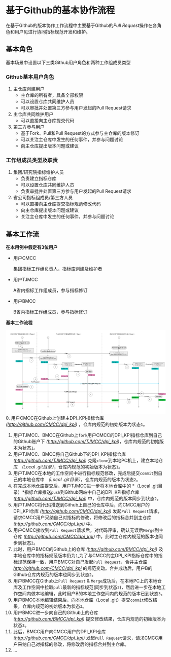 # 基于Github的基本协作流程

在基于Github的版本协作工作流程中主要基于Github的*Pull Request*操作在各角色和用户见进行协同指标规范开发和维护。

## 基本角色
基本场景中设置以下三类Github用户角色和两种工作组成员类型
### Github基本用户角色
1. 主仓库创建用户
    * 主仓库的所有者，具备全部权限
    * 可以设置仓库共同维护人员
    * 可以审批并处置第三方参与用户发起的Pull Request请求
2. 主仓库共同维护用户
    * 可以直接向主仓库提交代码
3. 第三方参与用户
    * 基于Fork、Pull和Pull Request的方式参与主仓库的版本修订
    * 可以关注主仓库中发生的任何事件，并参与问题讨论
    * 向主仓库提出版本问题或建议
### 工作组成员类型及职责
1. 集团/研究院指标维护人员
    * 负责建立指标仓库
    * 可以设置仓库共同维护人员
    * 负责审批并处置第三方参与用户发起的Pull Request请求
2. 省公司指标组成员/第三方人员
    * 可以直接向主仓库提交指标规范修改代码
    * 向主仓库提出版本问题或建议
    * 关注主仓库中发生的任何事件，并参与问题讨论
    
## 基本工作流

**在本用例中假定有3位用户** 

* 用户CMCC

    集团指标工作组负责人，指标库创建及维护者

* 用户TJMCC

    A省内指标工作组成员，参与指标修订
    
* 用户BMCC

    B省内指标工作组成员，参与指标修订
    
**基本工作流程** 
 
![基本工作流程](../imgs/image_workflow_pull_merge.png)
0. 用户CMCC在Github上创建主DPI_KPI指标仓库 *(http://github.com/CMCC/dpi_kpi)* ，仓库内规范的初始版本为状态`1`。
1. 用户TJMCC、BMCC在Github上`fork`用户CMCC的DPI_KPI指标仓库到自己的Github账户下 *(http://github.com/TJMCC/dpi_kpi)*，仓库内规范的初始版本为状态`1`。
2. 用户TJMCC、BMCC将自己Github下的DPI_KPI指标仓库 *(http://github.com/TJMCC/dpi_kpi)* 克隆`clone`到本地PC机上，建立本地仓库 *（Local .git目录）*，仓库内规范的初始版本为状态`1`。
3. 用户TJMCC在本地的工作空间中进行指标规范修改，完成后提交`commit`到自己的本地仓库中 *（Local .git目录）*，仓库内规范的版本为状态`2`。
4. 在完成本地仓库提交后，用户TJMCC进一步将本地仓库中的 *（Local .git目录）*指标仓库推送`push`到Github网站中自己的DPI_KPI指标仓库 *(http://github.com/TJMCC/dpi_kpi)* 中，仓库内规范的版本同步到状态`2`。
5. 用户TJMCC将代码推送到Github上自己的仓库中后，向CMCC用户的DPI_KPI仓库 *(http://github.com/CMCC/dpi_kpi)* 发起`Pull Request`请求，请求CMCC用户采纳自己对指标的修改，将修改后的指标合并到主仓库  *(http://github.com/CMCC/dpi_kpi)* 中。
6. 用户CMCC接收到`Pull Request`请求后，对代码评审，确认无误后`Merge`到主仓库 *(http://github.com/CMCC/dpi_kpi)* 中，此时主仓库内规范的版本也同步到状态`2`。
7. 此时，用户BMCC的Github上的仓库 *(http://github.com/BMCC/dpi_kpi)* 及本地仓库中的指标规范版本仍为`1`,为了与CMCC的主DPI_KPI指标仓库中的指标规范保持一致，用户BMCC对自己发起`Pull Request`，合并主仓库 *http://github.com/CMCC/dpi_kpi* 的规范变动。合并成功后，用户B的Github仓库内规范的版本也同步到状态`2`。
8. 用户BMCC在Github上`Pull Request` & `Merge`成功后，在本地PC上的本地仓库及工作空间中拉取`pull`最新的指标规范(同步到状态`2`)，然后进一步在本地工作空间内做本地编辑，此时用户B的本地工作空间内的规范的版本已到状态`3`。
9. 用户BMCC本地编辑结束后，向本地仓库（Local .git）提交`commit`修改结果，仓库内规范的初始版本为状态`3`。
10. 用户BMCC进一步向自己的Github上的仓库 *(http://github.com/BMCC/dpi_kpi)* 提交修改结果，仓库内规范的初始版本为状态`3`。
11. 此后，BMCC用户向CMCC用户的DPI_KPI仓库 *(http://github.com/CMCC/dpi_kpi)* 发起`Pull Request`请求，请求CMCC用户采纳自己对指标的修改，将修改后的指标合并到主仓库。
12. ...
